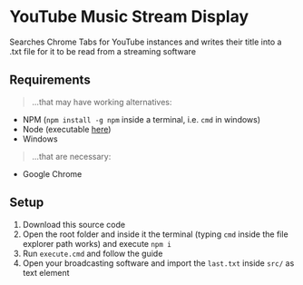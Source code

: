 # YouTube Music Stream Display
Searches Chrome Tabs for YouTube instances and writes their title into a .txt file for it to be read from a streaming software

## Requirements
> ...that may have working alternatives:
- NPM (`npm install -g npm` inside a terminal, i.e. `cmd` in windows)
- Node (executable [here](https://nodejs.org/en/download/))
- Windows
> ...that are necessary:
- Google Chrome

## Setup
1. Download this source code
2. Open the root folder and inside it the terminal (typing `cmd` inside the file explorer path works) and execute `npm i`
3. Run `execute.cmd` and follow the guide
4. Open your broadcasting software and import the `last.txt` inside `src/` as text element